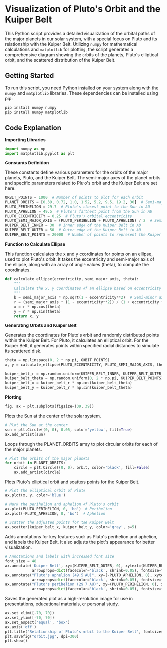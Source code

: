 # Visualization of Pluto's Orbit and the Kuiper Belt

This Python script provides a detailed visualization of the orbital paths of the major planets in our solar system, with a special focus on Pluto and its relationship with the Kuiper Belt. Utilizing `numpy` for mathematical calculations and `matplotlib` for plotting, the script generates a comprehensive diagram showing the orbits of the planets, Pluto's elliptical orbit, and the scattered distribution of the Kuiper Belt.

## Getting Started

To run this script, you need Python installed on your system along with the `numpy` and `matplotlib` libraries. These dependencies can be installed using pip:

```bash
pip install numpy numpy
pip install numpy matplotlib
```


## Code Explanation
**Importing Libraries**

```python
import numpy as np
import matplotlib.pyplot as plt
```

**Constants Definition**

These constants define various parameters for the orbits of the major planets, Pluto, and the Kuiper Belt. The semi-major axes of the planet orbits and specific parameters related to Pluto's orbit and the Kuiper Belt are set here.

```python
ORBIT_POINTS = 1000  # Number of points to plot for each orbit
PLANET_ORBITS = [0.39, 0.72, 1.0, 1.52, 5.2, 9.5, 19.2, 30]  # Semi-major axes of the planets in AU
PLUTO_PERIHELION = 29.7  # Pluto's closest point to the Sun in AU
PLUTO_APHELION = 49.5  # Pluto's farthest point from the Sun in AU
PLUTO_ECCENTRICITY = 0.25  # Pluto's orbital eccentricity
PLUTO_SEMI_MAJOR_AXIS = (PLUTO_PERIHELION + PLUTO_APHELION) / 2  # Semi-major axis of Pluto's orbit
KUIPER_BELT_INNER = 30  # Inner edge of the Kuiper Belt in AU
KUIPER_BELT_OUTER = 50  # Outer edge of the Kuiper Belt in AU
KUIPER_BELT_POINTS = 20000  # Number of points to represent the Kuiper Belt
```

**Function to Calculate Ellipse**

This function calculates the x and y coordinates for points on an ellipse, used to plot Pluto's orbit. It takes the eccentricity and semi-major axis of the ellipse, along with an array of angle values (theta), to compute the coordinates.

```python
def calculate_ellipse(eccentricity, semi_major_axis, theta):
    """
    Calculate the x, y coordinates of an ellipse based on eccentricity and semi-major axis.
    """
    b = semi_major_axis * np.sqrt(1 - eccentricity**2)  # Semi-minor axis
    r = (semi_major_axis * (1 - eccentricity**2)) / (1 + eccentricity * np.cos(theta))
    x = r * np.cos(theta)
    y = r * np.sin(theta)
    return x, y
```

**Generating Orbits and Kuiper Belt**

Generates the coordinates for Pluto's orbit and randomly distributed points within the Kuiper Belt. For Pluto, it calculates an elliptical orbit. For the Kuiper Belt, it generates points within specified radial distances to simulate its scattered disk.

```python
theta = np.linspace(0, 2 * np.pi, ORBIT_POINTS)
x, y = calculate_ellipse(PLUTO_ECCENTRICITY, PLUTO_SEMI_MAJOR_AXIS, theta)

kuiper_belt_r = np.random.uniform(KUIPER_BELT_INNER, KUIPER_BELT_OUTER, KUIPER_BELT_POINTS)
kuiper_belt_theta = np.random.uniform(0, 2 * np.pi, KUIPER_BELT_POINTS)
kuiper_belt_x = kuiper_belt_r * np.cos(kuiper_belt_theta)
kuiper_belt_y = kuiper_belt_r * np.sin(kuiper_belt_theta)
```


**Plotting**

```python
fig, ax = plt.subplots(figsize=(39, 39))
```

Plots the Sun at the center of the solar system.
```python
# Plot the Sun at the center
sun = plt.Circle((0, 0), 0.05, color='yellow', fill=True)
ax.add_artist(sun)
```

Loops through the PLANET_ORBITS array to plot circular orbits for each of the major planets.
```python
# Plot the orbits of the major planets
for orbit in PLANET_ORBITS:
    circle = plt.Circle((0, 0), orbit, color='black', fill=False)
    ax.add_artist(circle)
```

Plots Pluto's elliptical orbit and scatters points for the Kuiper Belt.
```python
# Plot the elliptical orbit of Pluto
ax.plot(x, y, color='blue')

# Mark the perihelion and aphelion of Pluto's orbit
ax.plot(PLUTO_PERIHELION, 0, 'bo')  # Perihelion
ax.plot(-PLUTO_APHELION, 0, 'bo')  # Aphelion

# Scatter the adjusted points for the Kuiper Belt
ax.scatter(kuiper_belt_x, kuiper_belt_y, color='gray', s=5)
```

Adds annotations for key features such as Pluto's perihelion and aphelion, and labels the Kuiper Belt. It also adjusts the plot's appearance for better visualization.
```python
# Annotations and labels with increased font size
font_size = 48
ax.annotate('Kuiper Belt', xy=(KUIPER_BELT_OUTER, 0), xytext=(KUIPER_BELT_OUTER+5, 10),
            arrowprops=dict(facecolor='black', shrink=0.05), fontsize=font_size)
ax.annotate("Pluto's aphelion (49.5 AU)", xy=(-PLUTO_APHELION, 0), xytext=(-PLUTO_APHELION-25, 10),
            arrowprops=dict(facecolor='black', shrink=0.05), fontsize=font_size)
ax.annotate("Pluto's perihelion (29.7 AU)", xy=(PLUTO_PERIHELION, 0), xytext=(PLUTO_PERIHELION+10, -10),
            arrowprops=dict(facecolor='black', shrink=0.05), fontsize=font_size)
```

Saves the generated plot as a high-resolution image for use in presentations, educational materials, or personal study.
```python
ax.set_xlim([-70, 70])
ax.set_ylim([-70, 70])
ax.set_aspect('equal', 'box')
ax.axis('off')
plt.title('Relationship of Pluto’s orbit to the Kuiper Belt', fontsize=62)
plt.savefig("orbit.jpg", dpi=300)
plt.show()
```

